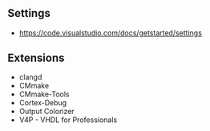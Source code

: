 #

## Settings

- <https://code.visualstudio.com/docs/getstarted/settings>

## Extensions

- clangd
- CMmake
- CMmake-Tools
- Cortex-Debug
- Output Colorizer
- V4P - VHDL for Professionals
